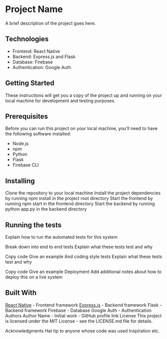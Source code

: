 # Project Name
A brief description of the project goes here.

## Technologies
* Frontend: React Native
* Backend: Express.js and Flask
* Database: Firebase
* Authentication: Google Auth

## Getting Started
These instructions will get you a copy of the project up and running on your local machine for development and testing purposes.

## Prerequisites
Before you can run this project on your local machine, you'll need to have the following software installed:
* Node.js
* npm
* Python
* Flask
* Firebase CLI

## Installing
Clone the repository to your local machine
Install the project dependencies by running npm install in the project root directory
Start the frontend by running npm start in the frontend directory
Start the backend by running python app.py in the backend directory

## Running the tests
Explain how to run the automated tests for this system

Break down into end to end tests
Explain what these tests test and why

Copy code
Give an example
And coding style tests
Explain what these tests test and why

Copy code
Give an example
Deployment
Add additional notes about how to deploy this on a live system

## Built With
[React Native](https://reactnative.dev/) - Frontend framework
[Express.js](https://expressjs.com/) - Backend framework
Flask - Backend framework
Firebase - Database
Google Auth - Authentication
Authors
Author Name - Initial work - GitHub profile link
License
This project is licensed under the MIT License - see the LICENSE.md file for details.

Acknowledgments
Hat tip to anyone whose code was used
Inspiration
etc.
